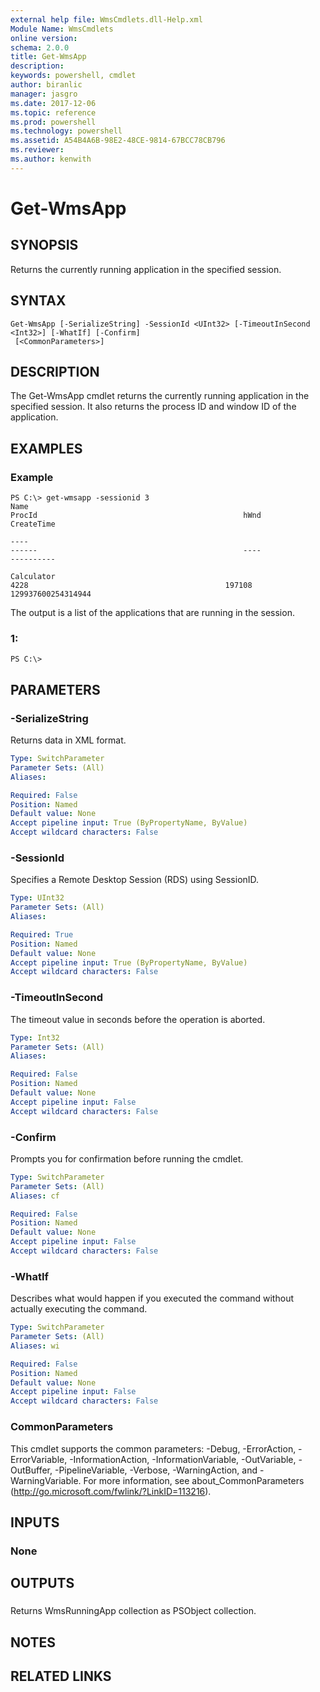 ```yaml
---
external help file: WmsCmdlets.dll-Help.xml
Module Name: WmsCmdlets
online version: 
schema: 2.0.0
title: Get-WmsApp
description: 
keywords: powershell, cmdlet
author: biranlic
manager: jasgro
ms.date: 2017-12-06
ms.topic: reference
ms.prod: powershell
ms.technology: powershell
ms.assetid: A54B4A6B-98E2-48CE-9814-67BCC78CB796
ms.reviewer:
ms.author: kenwith
---
```


# Get-WmsApp

## SYNOPSIS
Returns the currently running application in the specified session.

## SYNTAX

```
Get-WmsApp [-SerializeString] -SessionId <UInt32> [-TimeoutInSecond <Int32>] [-WhatIf] [-Confirm]
 [<CommonParameters>]
```

## DESCRIPTION
The Get-WmsApp cmdlet returns the currently running application in the specified session.
It also returns the process ID and window ID of the application.

## EXAMPLES

### Example
```
PS C:\> get-wmsapp -sessionid 3
Name                                                                                         ProcId                                              hWnd                                        CreateTime

----                                                                                         ------                                              ----                                        ----------

Calculator                                                                                     4228                                            197108                                129937600254314944
```

The output is a list of the applications that are running in the session.

### 1:
```
PS C:\>
```

## PARAMETERS

### -SerializeString
Returns data in XML format.

```yaml
Type: SwitchParameter
Parameter Sets: (All)
Aliases: 

Required: False
Position: Named
Default value: None
Accept pipeline input: True (ByPropertyName, ByValue)
Accept wildcard characters: False
```

### -SessionId
Specifies a Remote Desktop Session (RDS) using SessionID.

```yaml
Type: UInt32
Parameter Sets: (All)
Aliases: 

Required: True
Position: Named
Default value: None
Accept pipeline input: True (ByPropertyName, ByValue)
Accept wildcard characters: False
```

### -TimeoutInSecond
The timeout value in seconds before the operation is aborted.

```yaml
Type: Int32
Parameter Sets: (All)
Aliases: 

Required: False
Position: Named
Default value: None
Accept pipeline input: False
Accept wildcard characters: False
```

### -Confirm
Prompts you for confirmation before running the cmdlet.

```yaml
Type: SwitchParameter
Parameter Sets: (All)
Aliases: cf

Required: False
Position: Named
Default value: None
Accept pipeline input: False
Accept wildcard characters: False
```

### -WhatIf
Describes what would happen if you executed the command without actually executing the command.

```yaml
Type: SwitchParameter
Parameter Sets: (All)
Aliases: wi

Required: False
Position: Named
Default value: None
Accept pipeline input: False
Accept wildcard characters: False
```

### CommonParameters
This cmdlet supports the common parameters: -Debug, -ErrorAction, -ErrorVariable, -InformationAction, -InformationVariable, -OutVariable, -OutBuffer, -PipelineVariable, -Verbose, -WarningAction, and -WarningVariable. For more information, see about_CommonParameters (http://go.microsoft.com/fwlink/?LinkID=113216).

## INPUTS

### None

## OUTPUTS

###  
Returns WmsRunningApp collection as PSObject collection.

## NOTES

## RELATED LINKS
